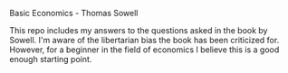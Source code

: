 Basic Economics - Thomas Sowell

This repo includes my answers to the questions asked in the book by Sowell. I'm aware of the libertarian bias the book has been criticized for. However, for a beginner in the field of economics I believe this is a good enough starting point. 